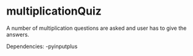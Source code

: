 # multiplicationQuiz
A number of multiplication questions are asked and user has to give the answers.

Dependencies:
  -pyinputplus
